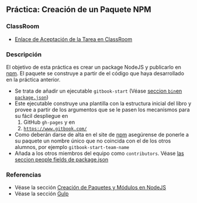 ## Práctica: Creación de un Paquete NPM

### ClassRoom

* [Enlace de Aceptación de la Tarea en ClassRoom](https://classroom.github.com/group-assignment-invitations/4aeed7c8f3f0d7ebdb27e1c129a68b57)

### Descripción

El objetivo de esta práctica  es crear un package NodeJS y publicarlo en [npm](https://www.npmjs.com). El paquete se construye a partir de
el código que haya desarrollado en la práctica anterior.

* Se trata de añadir un ejecutable `gitbook-start` (Véase [seccion `bin`en `package.json`](https://docs.npmjs.com/files/package.json#bin))
* Este ejecutable construye una plantilla con la estructura inicial del libro y provee a partir de los argumentos que se le pasen los mecanismos para su fácil despliegue en  
  1. GitHub `gh-pages` y en
  2. [`https://www.gitbook.com/`](https://www.gitbook.com/)
* Como deberán darse de alta en el site de [npm](https://www.npmjs.com) asegúrense de ponerle a su paquete un nombre único que no coincida con el de los otros alumnos, por ejemplo `gitbook-start-team-name`
* Añada a los otros miembros del equipo como `contributors`. Véase [las seccion people fields de package.json](https://docs.npmjs.com/files/package.json#people-fields-author-contributors)

### Referencias

* Véase la sección
[Creación de Paquetes y Módulos en NodeJS](../apuntes/nodejspackages.md)
* Véase la sección
[Gulp](../apuntes/gulp/README.md)
